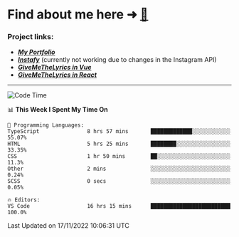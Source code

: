 # Find about me here ➜ [🧑](https://pauabella.dev)

### Project links:
- ***[My Portfolio](https://pauabella.dev)***
- ***[Instafy](https://instafy.me)*** (currently not working due to changes in the Instagram API)
- ***[GiveMeTheLyrics in Vue](https://lyrics.pauabella.dev)***
- ***[GiveMeTheLyrics in React](https://pauabella.dev/GiveMeTheLyrics)***

---
<!--START_SECTION:waka-->
![Code Time](http://img.shields.io/badge/Code%20Time-1%2C645%20hrs%2015%20mins-blue)

📊 **This Week I Spent My Time On** 

```text
💬 Programming Languages: 
TypeScript               8 hrs 57 mins       █████████████░░░░░░░░░░░░   55.07% 
HTML                     5 hrs 25 mins       ████████░░░░░░░░░░░░░░░░░   33.35% 
CSS                      1 hr 50 mins        ██░░░░░░░░░░░░░░░░░░░░░░░   11.3% 
Other                    2 mins              ░░░░░░░░░░░░░░░░░░░░░░░░░   0.24% 
SCSS                     0 secs              ░░░░░░░░░░░░░░░░░░░░░░░░░   0.05%

🔥 Editors: 
VS Code                  16 hrs 15 mins      █████████████████████████   100.0%

```


 Last Updated on 17/11/2022 10:06:31 UTC
<!--END_SECTION:waka-->
